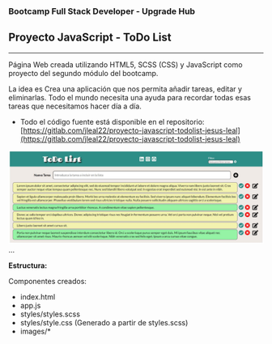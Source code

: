 ### Bootcamp Full Stack Developer - Upgrade Hub
## Proyecto JavaScript - ToDo List
---

Página Web creada utilizando HTML5, SCSS (CSS) y JavaScript como proyecto del segundo módulo del bootcamp.

La idea es Crea una aplicación que nos permita añadir tareas, editar y eliminarlas. Todo el mundo necesita una ayuda para recordar todas esas tareas que necesitamos hacer día a día.

* Todo el código fuente está disponible en el repositorio:
[https://gitlab.com/jleal22/proyecto-javascript-todolist-jesus-leal](https://gitlab.com/jleal22/proyecto-javascript-todolist-jesus-leal)

![View web](./images/captura3.jpg)
...

**Estructura:**

Componentes creados:
- index.html
- app.js
- styles/styles.scss
- styles/style.css (Generado a partir de styles.scss)
- images/*
